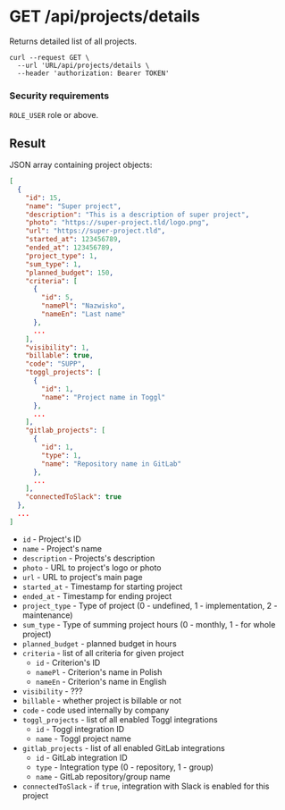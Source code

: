 # GET /api/projects/details

Returns detailed list of all projects.

```
curl --request GET \
  --url 'URL/api/projects/details \
  --header 'authorization: Bearer TOKEN'
```

### Security requirements
`ROLE_USER` role or above.

## Result
JSON array containing project objects:

```json
[
  {
    "id": 15,
    "name": "Super project",
    "description": "This is a description of super project",
    "photo": "https://super-project.tld/logo.png",
    "url": "https://super-project.tld",
    "started_at": 123456789,
    "ended_at": 123456789,
    "project_type": 1,
    "sum_type": 1,
    "planned_budget": 150,
    "criteria": [
      {
        "id": 5,
        "namePl": "Nazwisko",
        "nameEn": "Last name"
      },
      ...
    ],
    "visibility": 1,
    "billable": true,
    "code": "SUPP",
    "toggl_projects": [
      {
        "id": 1,
        "name": "Project name in Toggl"
      },
      ...
    ],
    "gitlab_projects": [
      {
        "id": 1,
        "type": 1,
        "name": "Repository name in GitLab"
      },
      ...
    ],
    "connectedToSlack": true
  },
  ...
]
```

* `id` - Project's ID
* `name` - Project's name
* `description` - Projects's description
* `photo` - URL to project's logo or photo
* `url` - URL to project's main page
* `started_at` - Timestamp for starting project
* `ended_at` - Timestamp for ending project
* `project_type` - Type of project (0 - undefined, 1 - implementation, 2 - maintenance)
* `sum_type` - Type of summing project hours (0 - monthly, 1 - for whole project)
* `planned_budget` - planned budget in hours
* `criteria` - list of all criteria for given project
    * `id` - Criterion's ID
    * `namePl` - Criterion's name in Polish
    * `nameEn` - Criterion's name in English
* `visibility` - ???
* `billable` - whether project is billable or not
* `code` - code used internally by company
* `toggl_projects` - list of all enabled Toggl integrations 
    * `id` - Toggl integration ID
    * `name` - Toggl project name
* `gitlab_projects` - list of all enabled GitLab integrations
    * `id` - GitLab integration ID
    * `type` - Integration type (0 - repository, 1 - group)
    * `name` - GitLab repository/group name
* `connectedToSlack` - if `true`, integration with Slack is enabled for this project